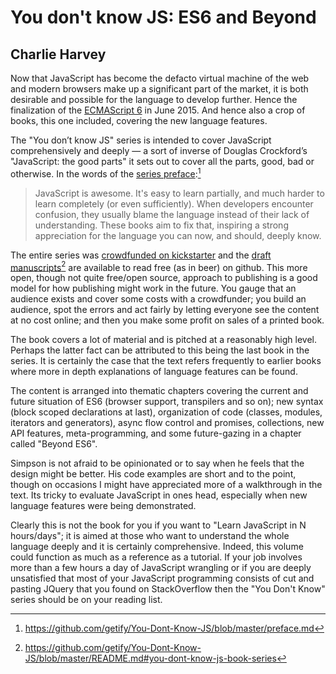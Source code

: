 # You don't know JS: ES6 and Beyond

## Charlie Harvey

Now that JavaScript has become the defacto virtual machine of the web and modern browsers make up a significant part of the market, it is both desirable and possible for the language to develop further. Hence the finalization of the [ECMAScript 6](http://www.ecma-international.org/ecma-262/6.0/ECMA-262.pdf) in June 2015. And hence also a crop of books, this one included, covering the new language features.

The "You don&#8217;t know JS" series is intended to cover JavaScript comprehensively and deeply &mdash; a sort of inverse of Douglas Crockford&#8217;s "JavaScript: the good parts" it sets out to cover all the parts, good, bad or otherwise. In the words of the [series preface](https://github.com/getify/You-Dont-Know-JS/blob/master/preface.md):[^series-preface]

> JavaScript is awesome. It's easy to learn partially, and much harder to learn completely (or even sufficiently). When developers encounter confusion, they usually blame the language instead of their lack of understanding. These books aim to fix that, inspiring a strong appreciation for the language you can now, and should, deeply know.

The entire series was [crowdfunded on kickstarter](https://www.kickstarter.com/projects/getify/you-dont-know-js-book-series) and the [draft manuscripts](https://github.com/getify/You-Dont-Know-JS/blob/master/README.md#you-dont-know-js-book-series)[^draft-manuscripts] are available to read free (as in beer) on github.  This more open, though not quite free/open source, approach to publishing is a good model for how publishing might work in the future. You gauge that an audience exists and cover some costs with a crowdfunder; you build an audience, spot the errors and act fairly by letting everyone see the content at no cost online; and then you make some profit on sales of a printed book.

The book covers a lot of material and is pitched at a reasonably high level. Perhaps the latter fact can be attributed to this being the last book in the series. It is certainly the case that the text refers frequently to earlier books where more in depth explanations of language features can be found.

The content is arranged into thematic chapters covering the current and future situation of ES6 (browser support, transpilers and so on); new syntax (block scoped declarations at last), organization of code (classes, modules, iterators and generators), async flow control and promises, collections, new API features, meta-programming, and some future-gazing in a chapter called "Beyond ES6".

Simpson is not afraid to be opinionated or to say when he feels that the design might be better. His code examples are short and to the point, though on occasions I might have appreciated more of a walkthrough in the text. Its tricky to evaluate JavaScript in ones head, especially when new language features were being demonstrated.

Clearly this is not the book for you if you want to "Learn JavaScript in N hours/days"; it is aimed at those who want to understand the whole language deeply and it is certainly comprehensive. Indeed, this volume could function as much as a reference as a tutorial. If your job involves more than a few hours a day of JavaScript wrangling or if you are deeply unsatisfied that most of your JavaScript programming consists of cut and pasting JQuery that you found on StackOverflow then the "You Don't Know" series should be on your reading list.

[^series-preface]: https://github.com/getify/You-Dont-Know-JS/blob/master/preface.md

[^draft-manuscripts]: https://github.com/getify/You-Dont-Know-JS/blob/master/README.md#you-dont-know-js-book-series

